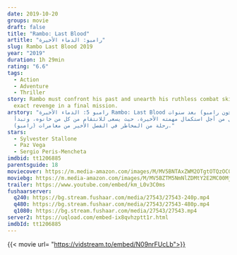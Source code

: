 ```yaml
---
date: 2019-10-20
groups: movie
draft: false
title: "Rambo: Last Blood"
artitle: "رامبو: الدماء الأخيرة"
slug: Rambo Last Blood 2019
year: "2019"
duration: 1h 29min
rating: "6.6"
tags:
  - Action
  - Adventure
  - Thriller
story: Rambo must confront his past and unearth his ruthless combat skills to
  exact revenge in a final mission.
arstory: "رامبو 5: الدماء الأخيرة Rambo: Last Blood يعود (جون رامبو) بعد سنوات
  طوال من أجل استكمال مهمته الأخيرة، حيث يسعى للانتقام من كل من خانوه، وتبدأ
  رحلة من المخاطر في الفصل الأخير من مغامرات (رامبو)."
stars:
  - Sylvester Stallone
  - Paz Vega
  - Sergio Peris-Mencheta
imdbid: tt1206885
parentsguide: 18
moviecover: https://m.media-amazon.com/images/M/MV5BNTAxZWM2OTgtOTQzOC00ZTI5LTgyYjktZTRhYWM4YWQxNWI0XkEyXkFqcGdeQXVyMjMwNDgzNjc@._V1_UX182_CR0,0,182,268_AL_.jpg
moviebg: https://m.media-amazon.com/images/M/MV5BZTM5NmNlZDMtY2E2MC00MjNlLWExMmItOGU3MDU5ODQ0MzAyXkEyXkFqcGdeQXVyNjg2NjQwMDQ@._V1_SY1000_CR0,0,1499,1000_AL_.jpg
trailer: https://www.youtube.com/embed/km_L0v3C0ms
fushaarserver:
  q240: https://bg.stream.fushaar.com/media/27543/27543-240p.mp4
  q480: https://bg.stream.fushaar.com/media/27543/27543-480p.mp4
  q1080: https://bg.stream.fushaar.com/media/27543/27543.mp4
server2: https://uqload.com/embed-ix8qvhzptt1r.html
imdbId: tt1206885
---
```


{{< movie url= "https://vidstream.to/embed/N09nrFUcLb">}}
